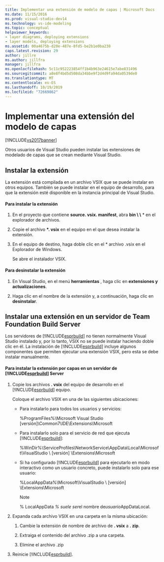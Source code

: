 ```yaml
---
title: Implementar una extensión de modelo de capas | Microsoft Docs
ms.date: 11/15/2016
ms.prod: visual-studio-dev14
ms.technology: vs-ide-modeling
ms.topic: conceptual
helpviewer_keywords:
- layer diagrams, deploying extensions
- layer models, deploying extensions
ms.assetid: 00a4675b-d20e-487e-8fd5-be2b1e0ba238
caps.latest.revision: 29
author: jillre
ms.author: jillfra
manager: jillfra
ms.openlocfilehash: 5c11c952223854ff1b4b963e24615e7abe831496
ms.sourcegitcommit: a8e8f4bd5d508da34bbe9f2d4d9fa94da0539de0
ms.translationtype: MT
ms.contentlocale: es-ES
ms.lasthandoff: 10/19/2019
ms.locfileid: "72669862"
---
```

# <a name="deploy-a-layer-model-extension"></a>Implementar una extensión del modelo de capas
[!INCLUDE[vs2017banner](../includes/vs2017banner.md)]

Otros usuarios de Visual Studio pueden instalar las extensiones de modelado de capas que se crean mediante Visual Studio.

## <a name="installing-your-extension"></a>Instalar la extensión
 La extensión está compilada en un archivo VSIX que se puede instalar en otros equipos. También se puede instalar en el equipo de desarrollo, para que la extensión esté disponible en la instancia principal de Visual Studio.

#### <a name="to-install-the-extension"></a>Para instalar la extensión

1. En el proyecto que contiene **source. vsix. manifest**, abra **bin \\ \\** * en el explorador de archivos.

2. Copie el archivo **\*. vsix** en el equipo en el que desea instalar la extensión.

3. En el equipo de destino, haga doble clic en el * archivo .vsix en el Explorador de Windows.

    Se abre el instalador VSIX.

#### <a name="to-uninstall-the-extension"></a>Para desinstalar la extensión

1. En Visual Studio, en el menú **herramientas** , haga clic en **extensiones y actualizaciones**.

2. Haga clic en el nombre de la extensión y, a continuación, haga clic en **desinstalar**.

## <a name="installing-an-extension-on-a-team-foundation-build-server"></a>Instalar una extensión en un servidor de Team Foundation Build Server
 Los servidores de [!INCLUDE[esprbuild](../includes/esprbuild-md.md)] no tienen normalmente Visual Studio instalado y, por lo tanto, VSIX no se puede instalar haciendo doble clic en él. La instalación de [!INCLUDE[esprbuild](../includes/esprbuild-md.md)] incluye algunos componentes que permiten ejecutar una extensión VSIX, pero esta se debe instalar manualmente.

#### <a name="to-install-your-layer-extension-on-a-includeesprbuildincludesesprbuild-mdmd-server"></a>Para instalar la extensión por capas en un servidor de [!INCLUDE[esprbuild](../includes/esprbuild-md.md)] Server

1. Copie los archivos **. vsix** del equipo de desarrollo en el [!INCLUDE[esprbuild](../includes/esprbuild-md.md)] equipo.

     Coloque el archivo VSIX en una de las siguientes ubicaciones:

    - Para instalarlo para todos los usuarios y servicios:

         %ProgramFiles%\Microsoft Visual Studio [versión]\Common7\IDE\Extensions\Microsoft

    - Para instalarlo solo para el servicio de red que ejecuta [!INCLUDE[esprbuild](../includes/esprbuild-md.md)]:

         %WinDir%\ServiceProfiles\NetworkService\AppData\Local\Microsoft\VisualStudio \\ [versión] \Extensions\Microsoft

    - Si ha configurado [!INCLUDE[esprbuild](../includes/esprbuild-md.md)] para ejecutarlo en modo interactivo como un usuario concreto, puede instalarlo solo para ese usuario:

         %LocalAppData%\Microsoft\VisualStudio \\ [versión] \Extensions\Microsoft

        > [!NOTE]
        > % LocalAppData *% suele ser*el nombre de*usuario*AppDataLocal.

2. Expanda cada archivo VSIX en una carpeta en la misma ubicación:

    1. Cambie la extensión de nombre de archivo de **. vsix** a **. zip**.

    2. Extraiga el contenido del archivo .zip a una carpeta.

    3. Elimine el archivo .zip

3. Reinicie [!INCLUDE[esprbuild](../includes/esprbuild-md.md)].
